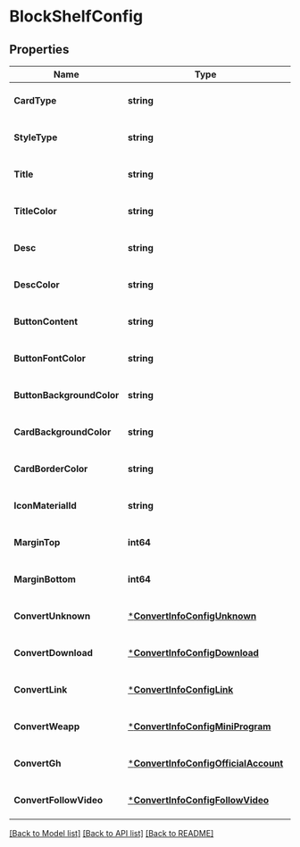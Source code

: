 # BlockShelfConfig

## Properties
Name | Type | Description | Notes
------------ | ------------- | ------------- | -------------
**CardType** | **string** |  | [optional] [default to null]
**StyleType** | **string** |  | [optional] [default to null]
**Title** | **string** |  | [optional] [default to null]
**TitleColor** | **string** |  | [optional] [default to null]
**Desc** | **string** |  | [optional] [default to null]
**DescColor** | **string** |  | [optional] [default to null]
**ButtonContent** | **string** |  | [optional] [default to null]
**ButtonFontColor** | **string** |  | [optional] [default to null]
**ButtonBackgroundColor** | **string** |  | [optional] [default to null]
**CardBackgroundColor** | **string** |  | [optional] [default to null]
**CardBorderColor** | **string** |  | [optional] [default to null]
**IconMaterialId** | **string** |  | [optional] [default to null]
**MarginTop** | **int64** |  | [optional] [default to null]
**MarginBottom** | **int64** |  | [optional] [default to null]
**ConvertUnknown** | [***ConvertInfoConfigUnknown**](convert_info_config_unknown.md) |  | [optional] [default to null]
**ConvertDownload** | [***ConvertInfoConfigDownload**](convert_info_config_download.md) |  | [optional] [default to null]
**ConvertLink** | [***ConvertInfoConfigLink**](convert_info_config_link.md) |  | [optional] [default to null]
**ConvertWeapp** | [***ConvertInfoConfigMiniProgram**](convert_info_config_miniProgram.md) |  | [optional] [default to null]
**ConvertGh** | [***ConvertInfoConfigOfficialAccount**](convert_info_config_officialAccount.md) |  | [optional] [default to null]
**ConvertFollowVideo** | [***ConvertInfoConfigFollowVideo**](convert_info_config_followVideo.md) |  | [optional] [default to null]

[[Back to Model list]](../README.md#documentation-for-models) [[Back to API list]](../README.md#documentation-for-api-endpoints) [[Back to README]](../README.md)


